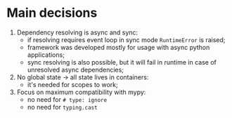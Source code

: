 # Main decisions
1. Dependency resolving is async and sync:
   - if resolving requires event loop in sync mode `RuntimeError` is raised;
   - framework was developed mostly for usage with async python applications;
   - sync resolving is also possible, but it will fail in runtime in case of unresolved async dependencies;
2. No global state -> all state lives in containers:
   - it's needed for scopes to work;
3. Focus on maximum compatibility with mypy:
   - no need for `# type: ignore`
   - no need for `typing.cast`
